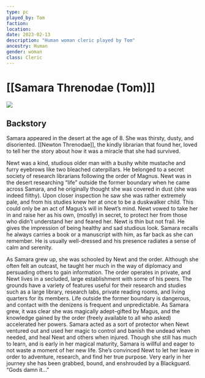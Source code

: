 ```yaml
---
type: pc
played_by: Tom
faction:
location: 
date: 2023-02-13
description: "Human woman cleric played by Tom"
ancestry: Human
gender: woman
class: Cleric
---
```

# [[Samara Threnodae (Tom)]]
![](https://lh6.googleusercontent.com/5ncLy275v8fozcuhwzet-Trhhmr6TVhoteCg5GM6Y_Qdl7p8VJy0-fy1OBYlvbi5HoR8dqmxtktDZtDTxWzSvcpo-bzRhW8HUiDGeHqs5gshlHksdWvNy6hhAhJP0bvjuN65P512CGfxvnEild_mkA)

## Backstory
Samara appeared in the desert at the age of 8. She was thirsty, dusty, and disoriented. [[Newton Threnodae]], the kindly librarian that found her, loved to tell her the story about how it was a miracle that she had survived.

Newt was a kind, studious older man with a bushy white mustache and furry eyebrows like two bleached caterpillars. He belonged to a secret society of research librarians following the order of Magnus. Newt was in the desert researching “life” outside the former  boundary when he came across Samara, and he originally thought she was covered in dust (she was indeed filthy). Upon closer inspection he saw she was rather extremely pale, and from his studies knew her at once to be a duskwalker child. This could only be an act of Magus’s will in Newt’s mind. Newt vowed to take her in and raise her as his own, (mostly) in secret, to protect her from those who didn’t understand her and feared her.
Newt is thin but not frail. He gives the impression of being healthy and sad studious look. Samara recalls he always carries a book or a manuscript with him,  as far back as she can remember. He is usually well-dressed and his presence radiates a sense of calm and serenity.

As Samara grew up, she was schooled by Newt and the order. Although she often felt an outcast, he taught her much in the way of diplomacy and persuading others to gain information. The order operates in private, and Newt lives in a secluded, large establishment with some of his peers. The grounds have a variety of features useful for their research and studies such as a large library, research labs, private reading rooms, and living quarters for its members. Life outside the former boundary is dangerous, and contact with the denizens is frequent and unpredictable. As Samara grew, it was clear she was magically adept–gifted by Magus, and the knowledge gained by the order (freely available to all who asked) accelerated her powers. Samara acted as a sort of protector when Newt ventured out and used her magic to control and banish the undead when needed, and heal Newt and others when injured. Though she still has much to learn, and is early in her magical maturity, Samara is willful and eager to not waste a moment of her new life. She’s convinced Newt to let her leave in order to adventure, research, and find her true purpose.  Very early in her journey she has been grabbed, bound, and enshrouded by a Blackguard. “Gods damn it…”
